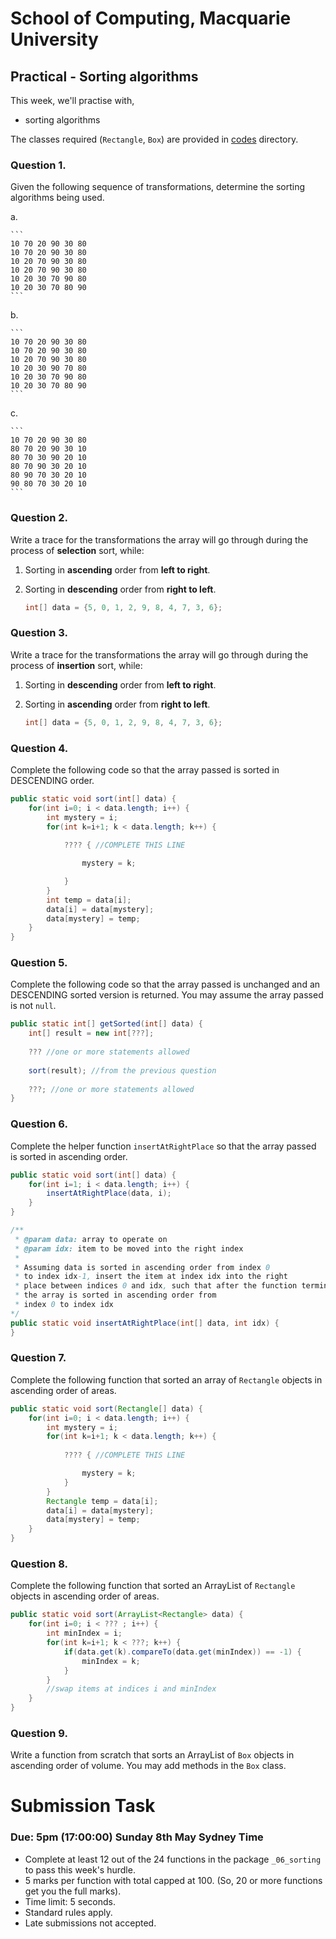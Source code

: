 # School of Computing, Macquarie University

## Practical - Sorting algorithms


This week, we'll practise with,

- sorting algorithms

The classes required (`Rectangle`, `Box`) are provided in [codes](./codes) directory.


### Question 1.

Given the following sequence of transformations, determine the sorting algorithms being used.

a. 
	
	```
	10 70 20 90 30 80
	10 70 20 90 30 80
	10 20 70 90 30 80
	10 20 70 90 30 80
	10 20 30 70 90 80
	10 20 30 70 80 90
	```

b.

	```
	10 70 20 90 30 80
	10 70 20 90 30 80
	10 20 70 90 30 80
	10 20 30 90 70 80
	10 20 30 70 90 80
	10 20 30 70 80 90
	```

c.

	```
	10 70 20 90 30 80
	80 70 20 90 30 10
	80 70 30 90 20 10
	80 70 90 30 20 10
	80 90 70 30 20 10
	90 80 70 30 20 10
	```

### Question 2.

Write a trace for the transformations the array will go through during the process of **selection** sort, while:

1. Sorting in **ascending** order from **left to right**.
2. Sorting in **descending** order from **right to left**.

	```java
	int[] data = {5, 0, 1, 2, 9, 8, 4, 7, 3, 6};
	```

### Question 3.

Write a trace for the transformations the array will go through during the process of **insertion** sort, while:

1. Sorting in **descending** order from **left to right**.
2. Sorting in **ascending** order from **right to left**.

	```java
	int[] data = {5, 0, 1, 2, 9, 8, 4, 7, 3, 6};
	```
	
### Question 4.

Complete the following code so that the array passed is sorted in DESCENDING order.

```java
public static void sort(int[] data) {
	for(int i=0; i < data.length; i++) {
		int mystery = i;
		for(int k=i+1; k < data.length; k++) {
		
			???? { //COMPLETE THIS LINE

				mystery = k;

			}
		}
		int temp = data[i];
		data[i] = data[mystery];
		data[mystery] = temp;
	}
}
```

### Question 5.

Complete the following code so that the array passed is unchanged and an DESCENDING sorted version is returned. You may assume the array passed is not `null`.

```java
public static int[] getSorted(int[] data) {
	int[] result = new int[???];
	
	??? //one or more statements allowed
	
	sort(result); //from the previous question
	
	???; //one or more statements allowed
}
```

### Question 6.

Complete the helper function `insertAtRightPlace` so that the array passed is sorted in ascending order.

```java
public static void sort(int[] data) {
	for(int i=1; i < data.length; i++) {
		insertAtRightPlace(data, i);
	}
}

/**
 * @param data: array to operate on
 * @param idx: item to be moved into the right index
 * 
 * Assuming data is sorted in ascending order from index 0 
 * to index idx-1, insert the item at index idx into the right
 * place between indices 0 and idx, such that after the function terminates, 
 * the array is sorted in ascending order from 
 * index 0 to index idx
*/
public static void insertAtRightPlace(int[] data, int idx) {
}
```

### Question 7.

Complete the following function that sorted an array of `Rectangle` objects in ascending order of areas.


```java
public static void sort(Rectangle[] data) {
	for(int i=0; i < data.length; i++) {
		int mystery = i;
		for(int k=i+1; k < data.length; k++) {
		
			???? { //COMPLETE THIS LINE

				mystery = k;
			}
		}
		Rectangle temp = data[i];
		data[i] = data[mystery];
		data[mystery] = temp;
	}
}
```

### Question 8.

Complete the following function that sorted an ArrayList of `Rectangle` objects in ascending order of areas.


```java
public static void sort(ArrayList<Rectangle> data) {
	for(int i=0; i < ??? ; i++) {
		int minIndex = i;
		for(int k=i+1; k < ???; k++) {
			if(data.get(k).compareTo(data.get(minIndex)) == -1) {
				minIndex = k;
			}
		}
		//swap items at indices i and minIndex
	}
}
```

### Question 9.

Write a function from scratch that sorts an ArrayList of `Box` objects in ascending order of volume. You may add methods in the `Box` class.

# Submission Task

### Due: 5pm (17:00:00) Sunday 8th May Sydney Time

- Complete at least 12 out of the 24 functions in the package `_06_sorting` to pass this week's hurdle.
- 5 marks per function with total capped at 100. (So, 20 or more functions get you the full marks).
- Time limit: 5 seconds.
- Standard rules apply.
- Late submissions not accepted.
